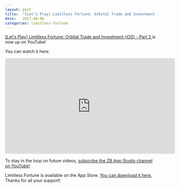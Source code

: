 ```yaml
---
layout: post
title:  "[Let's Play] Limitless Fortune: Orbital Trade and Investment (iOS) - Part 2"
date:   2017-06-06
categories: limitless-fortune
---
```


 <a href="https://youtu.be/3am_q0tB5X0">[Let's Play] Limitless Fortune: Orbital Trade and Investment (iOS) - Part 2 </a> is now up on YouTube!

You can watch it here:
<iframe width="560" height="315" src="https://www.youtube.com/embed/3am_q0tB5X0" frameborder="0" allowfullscreen></iframe>

To stay in the loop on future videos, <a href="https://www.youtube.com/channel/UCMl1bMe3w3XE0fJudADYCZQ">subscribe the ZB App Studio channel on YouTube!</a>

Limitless Fortune is available on the App Store. <a href="http://apple.co/2owfsav">You can download it here.</a> Thanks for all your support!
